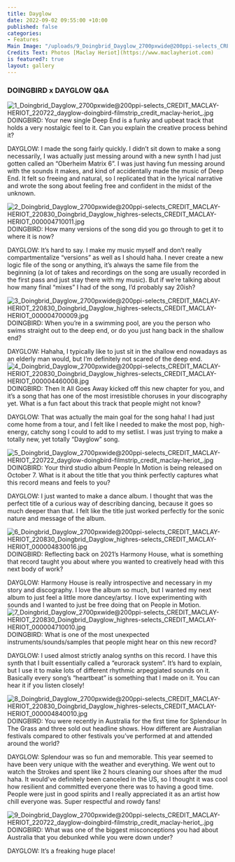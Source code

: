 ```yaml
---
title: Dayglow
date: 2022-09-02 09:55:00 +10:00
published: false
categories:
- Features
Main Image: "/uploads/9_Doingbrid_Dayglow_2700pxwide@200ppi-selects_CREDIT_MACLAY-HERIOT_220722_dayglow-doingbird-filmstrip_credit_maclay-heriot_-a2dda5.jpg"
Credits Text: Photos [Maclay Heriot](https://www.maclayheriot.com)
is featured?: true
layout: gallery
---
```


### DOINGBIRD x DAYGLOW Q&A 
![1_Doingbrid_Dayglow_2700pxwide@200ppi-selects_CREDIT_MACLAY-HERIOT_220722_dayglow-doingbird-filmstrip_credit_maclay-heriot_.jpg](/uploads/1_Doingbrid_Dayglow_2700pxwide@200ppi-selects_CREDIT_MACLAY-HERIOT_220722_dayglow-doingbird-filmstrip_credit_maclay-heriot_.jpg)
DOINGBIRD: Your new single Deep End is a funky and upbeat track that holds a very nostalgic feel to it. Can you explain the creative process behind it?

DAYGLOW: I made the song fairly quickly. I didn’t sit down to make a song necessarily, I was actually just messing around with a new synth I had just gotten called an “Oberheim Matrix 6”. I was just having fun messing around with the sounds it makes, and kind of accidentally made the music of Deep End. It felt so freeing and natural, so I replicated that in the lyrical narrative and wrote the song about feeling free and confident in the midst of the unknown.

![2_Doingbrid_Dayglow_2700pxwide@200ppi-selects_CREDIT_MACLAY-HERIOT_220830_Doingbrid_Dayglow_highres-selects_CREDIT_MACLAY-HERIOT_000004710011.jpg](/uploads/2_Doingbrid_Dayglow_2700pxwide@200ppi-selects_CREDIT_MACLAY-HERIOT_220830_Doingbrid_Dayglow_highres-selects_CREDIT_MACLAY-HERIOT_000004710011.jpg)
DOINGBIRD: How many versions of the song did you go through to get it to where it is now?

DAYGLOW: It’s hard to say. I make my music myself and don’t really compartmentalize “versions” as well as I should haha. I never create a new logic file of the song or anything, it’s always the same file from the beginning (a lot of takes and recordings on the song are usually recorded in the first pass and just stay there with my music). But if we’re talking about how many final “mixes” I had of the song, I’d probably say 20ish?

![3_Doingbrid_Dayglow_2700pxwide@200ppi-selects_CREDIT_MACLAY-HERIOT_220830_Doingbrid_Dayglow_highres-selects_CREDIT_MACLAY-HERIOT_000004700009.jpg](/uploads/3_Doingbrid_Dayglow_2700pxwide@200ppi-selects_CREDIT_MACLAY-HERIOT_220830_Doingbrid_Dayglow_highres-selects_CREDIT_MACLAY-HERIOT_000004700009.jpg)
DOINGBIRD: When you’re in a swimming pool, are you the person who swims straight out to the deep end, or do you just hang back in the shallow end?

DAYGLOW: Hahaha, I typically like to just sit in the shallow end nowadays as an elderly man would, but I’m definitely not scared of the deep end.
![4_Doingbrid_Dayglow_2700pxwide@200ppi-selects_CREDIT_MACLAY-HERIOT_220830_Doingbrid_Dayglow_highres-selects_CREDIT_MACLAY-HERIOT_000004460008.jpg](/uploads/4_Doingbrid_Dayglow_2700pxwide@200ppi-selects_CREDIT_MACLAY-HERIOT_220830_Doingbrid_Dayglow_highres-selects_CREDIT_MACLAY-HERIOT_000004460008.jpg)
DOINGBIRD: Then It All Goes Away kicked off this new chapter for you, and it’s a song that has one of the most irresistible choruses in your discography yet. What is a fun fact about this track that people might not know?

DAYGLOW: That was actually the main goal for the song haha! I had just come home from a tour, and I felt like I needed to make the most pop, high-energy, catchy song I could to add to my setlist. I was just trying to make a totally new, yet totally “Dayglow” song.


![5_Doingbrid_Dayglow_2700pxwide@200ppi-selects_CREDIT_MACLAY-HERIOT_220722_dayglow-doingbird-filmstrip_credit_maclay-heriot_.jpg](/uploads/5_Doingbrid_Dayglow_2700pxwide@200ppi-selects_CREDIT_MACLAY-HERIOT_220722_dayglow-doingbird-filmstrip_credit_maclay-heriot_.jpg)
DOINGBIRD: Your third studio album People In Motion is being released on October 7. What is it about the title that you think perfectly captures what this record means and feels to you? 

DAYGLOW: I just wanted to make a dance album. I thought that was the perfect title of a curious way of describing dancing, because it goes so much deeper than that. I felt like the title just worked perfectly for the sonic nature and message of the album.

![6_Doingbrid_Dayglow_2700pxwide@200ppi-selects_CREDIT_MACLAY-HERIOT_220830_Doingbrid_Dayglow_highres-selects_CREDIT_MACLAY-HERIOT_000004830016.jpg](/uploads/6_Doingbrid_Dayglow_2700pxwide@200ppi-selects_CREDIT_MACLAY-HERIOT_220830_Doingbrid_Dayglow_highres-selects_CREDIT_MACLAY-HERIOT_000004830016.jpg)
DOINGBIRD: Reflecting back on 2021’s Harmony House, what is something that record taught you about where you wanted to creatively head with this next body of work? 

DAYGLOW: Harmony House is really introspective and necessary in my story and discography. I love the album so much, but I wanted my next album to just feel a little more dancey/artsy. I love experimenting with sounds and I wanted to just be free doing that on People in Motion.
![7_Doingbrid_Dayglow_2700pxwide@200ppi-selects_CREDIT_MACLAY-HERIOT_220830_Doingbrid_Dayglow_highres-selects_CREDIT_MACLAY-HERIOT_000004710010.jpg](/uploads/7_Doingbrid_Dayglow_2700pxwide@200ppi-selects_CREDIT_MACLAY-HERIOT_220830_Doingbrid_Dayglow_highres-selects_CREDIT_MACLAY-HERIOT_000004710010.jpg)
DOINGBIRD: What is one of the most unexpected instruments/sounds/samples that people might hear on this new record? 

DAYGLOW: I used almost strictly analog synths on this record. I have this synth that I built essentially called a “eurorack system”. It’s hard to explain, but I use it to make lots of different rhythmic arpeggiated sounds on it. Basically every song’s “heartbeat” is something that I made on it. You can hear it if you listen closely!

![8_Doingbrid_Dayglow_2700pxwide@200ppi-selects_CREDIT_MACLAY-HERIOT_220830_Doingbrid_Dayglow_highres-selects_CREDIT_MACLAY-HERIOT_000004840010.jpg](/uploads/8_Doingbrid_Dayglow_2700pxwide@200ppi-selects_CREDIT_MACLAY-HERIOT_220830_Doingbrid_Dayglow_highres-selects_CREDIT_MACLAY-HERIOT_000004840010.jpg)
DOINGBIRD: You were recently in Australia for the first time for Splendour In The Grass and three sold out headline shows. How different are Australian festivals compared to other festivals you’ve performed at and attended around the world?

DAYGLOW: Splendour was so fun and memorable. This year seemed to have been very unique with the weather and everything. We went out to watch the Strokes and spent like 2 hours cleaning our shoes after the mud haha. It would’ve definitely been canceled in the US, so I thought it was cool how resilient and committed everyone there was to having a good time. People were just in good spirits and I really appreciated it as an artist how chill everyone was. Super respectful and rowdy fans!

![9_Doingbrid_Dayglow_2700pxwide@200ppi-selects_CREDIT_MACLAY-HERIOT_220722_dayglow-doingbird-filmstrip_credit_maclay-heriot_.jpg](/uploads/9_Doingbrid_Dayglow_2700pxwide@200ppi-selects_CREDIT_MACLAY-HERIOT_220722_dayglow-doingbird-filmstrip_credit_maclay-heriot_.jpg)
DOINGBIRD: What was one of the biggest misconceptions you had about Australia that you debunked while you were down under?

DAYGLOW: It’s a freaking huge place!












